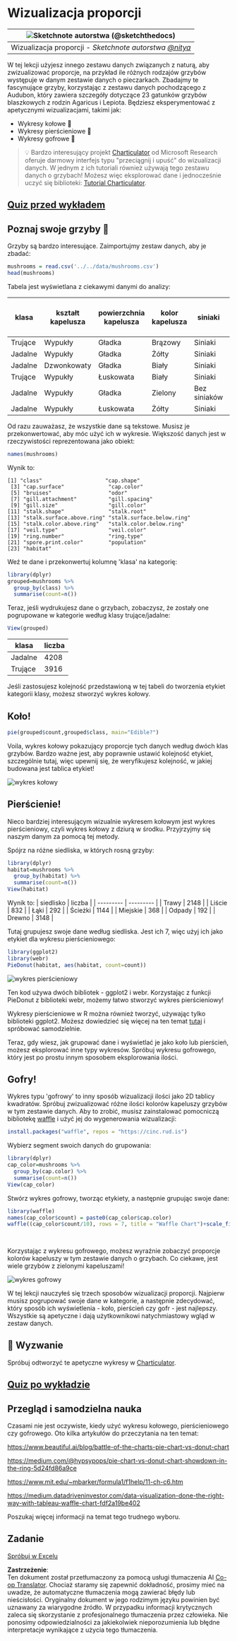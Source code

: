 <!--
CO_OP_TRANSLATOR_METADATA:
{
  "original_hash": "47028abaaafa2bcb1079702d20569066",
  "translation_date": "2025-08-24T01:25:46+00:00",
  "source_file": "3-Data-Visualization/R/11-visualization-proportions/README.md",
  "language_code": "pl"
}
-->
# Wizualizacja proporcji

|![ Sketchnote autorstwa [(@sketchthedocs)](https://sketchthedocs.dev) ](../../../sketchnotes/11-Visualizing-Proportions.png)|
|:---:|
|Wizualizacja proporcji - _Sketchnote autorstwa [@nitya](https://twitter.com/nitya)_ |

W tej lekcji użyjesz innego zestawu danych związanych z naturą, aby zwizualizować proporcje, na przykład ile różnych rodzajów grzybów występuje w danym zestawie danych o pieczarkach. Zbadajmy te fascynujące grzyby, korzystając z zestawu danych pochodzącego z Audubon, który zawiera szczegóły dotyczące 23 gatunków grzybów blaszkowych z rodzin Agaricus i Lepiota. Będziesz eksperymentować z apetycznymi wizualizacjami, takimi jak:

- Wykresy kołowe 🥧
- Wykresy pierścieniowe 🍩
- Wykresy gofrowe 🧇

> 💡 Bardzo interesujący projekt [Charticulator](https://charticulator.com) od Microsoft Research oferuje darmowy interfejs typu "przeciągnij i upuść" do wizualizacji danych. W jednym z ich tutoriali również używają tego zestawu danych o grzybach! Możesz więc eksplorować dane i jednocześnie uczyć się biblioteki: [Tutorial Charticulator](https://charticulator.com/tutorials/tutorial4.html).

## [Quiz przed wykładem](https://purple-hill-04aebfb03.1.azurestaticapps.net/quiz/20)

## Poznaj swoje grzyby 🍄

Grzyby są bardzo interesujące. Zaimportujmy zestaw danych, aby je zbadać:

```r
mushrooms = read.csv('../../data/mushrooms.csv')
head(mushrooms)
```
Tabela jest wyświetlana z ciekawymi danymi do analizy:


| klasa     | kształt kapelusza | powierzchnia kapelusza | kolor kapelusza | siniaki | zapach    | przyczepność blaszek | odstępy między blaszkami | rozmiar blaszek | kolor blaszek | kształt trzonu | korzeń trzonu | powierzchnia trzonu powyżej pierścienia | powierzchnia trzonu poniżej pierścienia | kolor trzonu powyżej pierścienia | kolor trzonu poniżej pierścienia | typ osłony | kolor osłony | liczba pierścieni | typ pierścienia | kolor zarodników | populacja | siedlisko |
| --------- | ----------------- | ---------------------- | --------------- | ------- | --------- | -------------------- | ----------------------- | --------------- | ------------- | -------------- | ------------- | ------------------------------- | ------------------------------- | ------------------------------- | ------------------------------- | ----------- | ------------ | ---------------- | --------------- | ---------------- | ---------- | -------- |
| Trujące   | Wypukły           | Gładka                | Brązowy         | Siniaki | Ostry     | Wolne                | Bliskie                 | Wąskie          | Czarny        | Powiększający  | Równy         | Gładka                        | Gładka                        | Biały                        | Biały                        | Częściowa   | Biały        | Jeden             | Wiszący         | Czarny           | Rozproszona | Miejska  |
| Jadalne   | Wypukły           | Gładka                | Żółty           | Siniaki | Migdałowy | Wolne                | Bliskie                 | Szerokie        | Czarny        | Powiększający  | Maczugowaty   | Gładka                        | Gładka                        | Biały                        | Biały                        | Częściowa   | Biały        | Jeden             | Wiszący         | Brązowy          | Liczna     | Trawy    |
| Jadalne   | Dzwonkowaty       | Gładka                | Biały           | Siniaki | Anyżowy   | Wolne                | Bliskie                 | Szerokie        | Brązowy       | Powiększający  | Maczugowaty   | Gładka                        | Gładka                        | Biały                        | Biały                        | Częściowa   | Biały        | Jeden             | Wiszący         | Brązowy          | Liczna     | Łąki     |
| Trujące   | Wypukły           | Łuskowata             | Biały           | Siniaki | Ostry     | Wolne                | Bliskie                 | Wąskie          | Brązowy       | Powiększający  | Równy         | Gładka                        | Gładka                        | Biały                        | Biały                        | Częściowa   | Biały        | Jeden             | Wiszący         | Czarny           | Rozproszona | Miejska  |
| Jadalne   | Wypukły           | Gładka                | Zielony         | Bez siniaków | Brak   | Wolne                | Zatłoczone             | Szerokie        | Czarny        | Zwężający      | Równy         | Gładka                        | Gładka                        | Biały                        | Biały                        | Częściowa   | Biały        | Jeden             | Zanikający      | Brązowy          | Obfita     | Trawy    |
| Jadalne   | Wypukły           | Łuskowata             | Żółty           | Siniaki | Migdałowy | Wolne                | Bliskie                 | Szerokie        | Brązowy       | Powiększający  | Maczugowaty   | Gładka                        | Gładka                        | Biały                        | Biały                        | Częściowa   | Biały        | Jeden             | Wiszący         | Czarny           | Liczna     | Trawy    |

Od razu zauważasz, że wszystkie dane są tekstowe. Musisz je przekonwertować, aby móc użyć ich w wykresie. Większość danych jest w rzeczywistości reprezentowana jako obiekt:

```r
names(mushrooms)
```

Wynik to:

```output
[1] "class"                    "cap.shape"               
 [3] "cap.surface"              "cap.color"               
 [5] "bruises"                  "odor"                    
 [7] "gill.attachment"          "gill.spacing"            
 [9] "gill.size"                "gill.color"              
[11] "stalk.shape"              "stalk.root"              
[13] "stalk.surface.above.ring" "stalk.surface.below.ring"
[15] "stalk.color.above.ring"   "stalk.color.below.ring"  
[17] "veil.type"                "veil.color"              
[19] "ring.number"              "ring.type"               
[21] "spore.print.color"        "population"              
[23] "habitat"            
```
Weź te dane i przekonwertuj kolumnę 'klasa' na kategorię:

```r
library(dplyr)
grouped=mushrooms %>%
  group_by(class) %>%
  summarise(count=n())
```

Teraz, jeśli wydrukujesz dane o grzybach, zobaczysz, że zostały one pogrupowane w kategorie według klasy trujące/jadalne:
```r
View(grouped)
```

| klasa | liczba |
| --------- | --------- |
| Jadalne | 4208 |
| Trujące | 3916 |

Jeśli zastosujesz kolejność przedstawioną w tej tabeli do tworzenia etykiet kategorii klasy, możesz stworzyć wykres kołowy.

## Koło!

```r
pie(grouped$count,grouped$class, main="Edible?")
```
Voila, wykres kołowy pokazujący proporcje tych danych według dwóch klas grzybów. Bardzo ważne jest, aby poprawnie ustawić kolejność etykiet, szczególnie tutaj, więc upewnij się, że weryfikujesz kolejność, w jakiej budowana jest tablica etykiet!

![wykres kołowy](../../../../../3-Data-Visualization/R/11-visualization-proportions/images/pie1-wb.png)

## Pierścienie!

Nieco bardziej interesującym wizualnie wykresem kołowym jest wykres pierścieniowy, czyli wykres kołowy z dziurą w środku. Przyjrzyjmy się naszym danym za pomocą tej metody.

Spójrz na różne siedliska, w których rosną grzyby:

```r
library(dplyr)
habitat=mushrooms %>%
  group_by(habitat) %>%
  summarise(count=n())
View(habitat)
```
Wynik to:
| siedlisko | liczba |
| --------- | --------- |
| Trawy     | 2148 |
| Liście    | 832 |
| Łąki      | 292 |
| Ścieżki   | 1144 |
| Miejskie  | 368 |
| Odpady    | 192 |
| Drewno    | 3148 |

Tutaj grupujesz swoje dane według siedliska. Jest ich 7, więc użyj ich jako etykiet dla wykresu pierścieniowego:

```r
library(ggplot2)
library(webr)
PieDonut(habitat, aes(habitat, count=count))
```

![wykres pierścieniowy](../../../../../3-Data-Visualization/R/11-visualization-proportions/images/donut-wb.png)

Ten kod używa dwóch bibliotek - ggplot2 i webr. Korzystając z funkcji PieDonut z biblioteki webr, możemy łatwo stworzyć wykres pierścieniowy!

Wykresy pierścieniowe w R można również tworzyć, używając tylko biblioteki ggplot2. Możesz dowiedzieć się więcej na ten temat [tutaj](https://www.r-graph-gallery.com/128-ring-or-donut-plot.html) i spróbować samodzielnie.

Teraz, gdy wiesz, jak grupować dane i wyświetlać je jako koło lub pierścień, możesz eksplorować inne typy wykresów. Spróbuj wykresu gofrowego, który jest po prostu innym sposobem eksplorowania ilości.

## Gofry!

Wykres typu 'gofrowy' to inny sposób wizualizacji ilości jako 2D tablicy kwadratów. Spróbuj zwizualizować różne ilości kolorów kapeluszy grzybów w tym zestawie danych. Aby to zrobić, musisz zainstalować pomocniczą bibliotekę [waffle](https://cran.r-project.org/web/packages/waffle/waffle.pdf) i użyć jej do wygenerowania wizualizacji:

```r
install.packages("waffle", repos = "https://cinc.rud.is")
```

Wybierz segment swoich danych do grupowania:

```r
library(dplyr)
cap_color=mushrooms %>%
  group_by(cap.color) %>%
  summarise(count=n())
View(cap_color)
```

Stwórz wykres gofrowy, tworząc etykiety, a następnie grupując swoje dane:

```r
library(waffle)
names(cap_color$count) = paste0(cap_color$cap.color)
waffle((cap_color$count/10), rows = 7, title = "Waffle Chart")+scale_fill_manual(values=c("brown", "#F0DC82", "#D2691E", "green", 
                                                                                     "pink", "purple", "red", "grey", 
                                                                                     "yellow","white"))
```

Korzystając z wykresu gofrowego, możesz wyraźnie zobaczyć proporcje kolorów kapeluszy w tym zestawie danych o grzybach. Co ciekawe, jest wiele grzybów z zielonymi kapeluszami!

![wykres gofrowy](../../../../../3-Data-Visualization/R/11-visualization-proportions/images/waffle.png)

W tej lekcji nauczyłeś się trzech sposobów wizualizacji proporcji. Najpierw musisz pogrupować swoje dane w kategorie, a następnie zdecydować, który sposób ich wyświetlenia - koło, pierścień czy gofr - jest najlepszy. Wszystkie są apetyczne i dają użytkownikowi natychmiastowy wgląd w zestaw danych.

## 🚀 Wyzwanie

Spróbuj odtworzyć te apetyczne wykresy w [Charticulator](https://charticulator.com).
## [Quiz po wykładzie](https://purple-hill-04aebfb03.1.azurestaticapps.net/quiz/21)

## Przegląd i samodzielna nauka

Czasami nie jest oczywiste, kiedy użyć wykresu kołowego, pierścieniowego czy gofrowego. Oto kilka artykułów do przeczytania na ten temat:

https://www.beautiful.ai/blog/battle-of-the-charts-pie-chart-vs-donut-chart

https://medium.com/@hypsypops/pie-chart-vs-donut-chart-showdown-in-the-ring-5d24fd86a9ce

https://www.mit.edu/~mbarker/formula1/f1help/11-ch-c6.htm

https://medium.datadriveninvestor.com/data-visualization-done-the-right-way-with-tableau-waffle-chart-fdf2a19be402

Poszukaj więcej informacji na temat tego trudnego wyboru.

## Zadanie

[Spróbuj w Excelu](assignment.md)

**Zastrzeżenie**:  
Ten dokument został przetłumaczony za pomocą usługi tłumaczenia AI [Co-op Translator](https://github.com/Azure/co-op-translator). Chociaż staramy się zapewnić dokładność, prosimy mieć na uwadze, że automatyczne tłumaczenia mogą zawierać błędy lub nieścisłości. Oryginalny dokument w jego rodzimym języku powinien być uznawany za wiarygodne źródło. W przypadku informacji krytycznych zaleca się skorzystanie z profesjonalnego tłumaczenia przez człowieka. Nie ponosimy odpowiedzialności za jakiekolwiek nieporozumienia lub błędne interpretacje wynikające z użycia tego tłumaczenia.